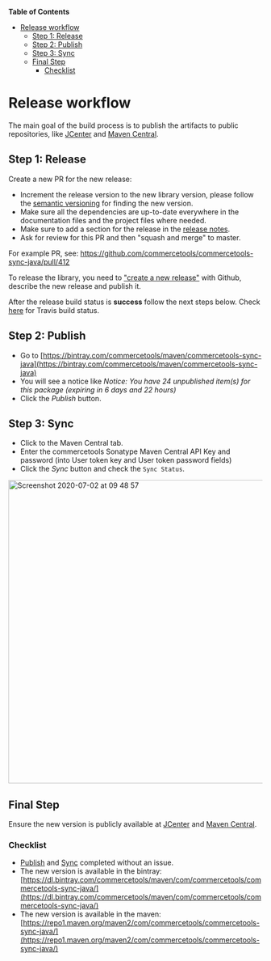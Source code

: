 <!-- START doctoc generated TOC please keep comment here to allow auto update -->
<!-- DON'T EDIT THIS SECTION, INSTEAD RE-RUN doctoc TO UPDATE -->
**Table of Contents** 

- [Release workflow](#release-workflow)
  - [Step 1: Release](#step-1-release)
  - [Step 2: Publish](#step-2-publish)
  - [Step 3: Sync](#step-3-sync)
  - [Final Step](#final-step)
    - [Checklist](#checklist)

<!-- END doctoc generated TOC please keep comment here to allow auto update -->

# Release workflow

The main goal of the build process is to publish the artifacts to public repositories, 
like [JCenter](https://bintray.com/commercetools/maven/commercetools-sync-java) and [Maven Central](https://mvnrepository.com/artifact/com.commercetools/commercetools-sync-java).
     
## Step 1: Release

Create a new PR for the new release: 
- Increment the release version to the new library version, please follow the [semantic versioning](https://semver.org/) for finding the new version.
- Make sure all the dependencies are up-to-date everywhere in the documentation files and the project files where needed.
- Make sure to add a section for the release in the [release notes](/docs/RELEASE_NOTES.md). 
- Ask for review for this PR and then "squash and merge" to master.

For example PR, see: https://github.com/commercetools/commercetools-sync-java/pull/412
    
To release the library, you need to ["create a new release"](https://github.com/commercetools/commercetools-sync-java/releases/new) with Github, 
describe the new release and publish it. 

After the release build status is **success** follow the next steps below. Check [here](https://travis-ci.org/commercetools/commercetools-sync-java) for Travis build status.

## Step 2: Publish

- Go to [https://bintray.com/commercetools/maven/commercetools-sync-java](https://bintray.com/commercetools/maven/commercetools-sync-java)
- You will see a notice like _Notice: You have 24 unpublished item(s) for this package (expiring in 6 days and 22 hours)_
- Click the _Publish_ button.

## Step 3: Sync

- Click to the Maven Central tab.
- Enter the commercetools Sonatype Maven Central API Key and password (into User token key and User token password fields)
- Click the _Sync_ button and check the `Sync Status`. 

<img width="600" alt="Screenshot 2020-07-02 at 09 48 57" src="https://user-images.githubusercontent.com/3469524/86331559-906e3e80-bc49-11ea-9390-e813bc12c163.png">

## Final Step

Ensure the new version is publicly available at [JCenter](https://bintray.com/commercetools/maven/commercetools-sync-java) and [Maven Central](https://mvnrepository.com/artifact/com.commercetools/commercetools-sync-java). 

### Checklist 

- [Publish](#step-2-publish) and [Sync](#step-3-sync) completed without an issue.
- The new version is available in the bintray: [https://dl.bintray.com/commercetools/maven/com/commercetools/commercetools-sync-java/](https://dl.bintray.com/commercetools/maven/com/commercetools/commercetools-sync-java/)
- The new version is available in the maven: [https://repo1.maven.org/maven2/com/commercetools/commercetools-sync-java/](https://repo1.maven.org/maven2/com/commercetools/commercetools-sync-java/)
